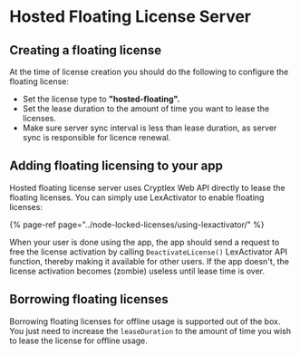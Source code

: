 # Hosted Floating License Server

## Creating a floating license

At the time of license creation you should do the following to configure the floating license:

* Set the license type to **"hosted-floating".**
* Set the lease duration to the amount of time you want to lease the licenses.
* Make sure server sync interval is less than lease duration, as server sync is responsible for licence renewal.

## Adding floating licensing to your app

Hosted floating license server uses Cryptlex Web API directly to lease the floating licenses. You can simply use LexActivator to enable floating licenses:

{% page-ref page="../node-locked-licenses/using-lexactivator/" %}

When your user is done using the app, the app should send a request to free the license activation by calling `DeactivateLicense()` LexActivator API function, thereby making it available for other users. If the app doesn't, the license activation becomes \(zombie\) useless until lease time is over.

## Borrowing floating licenses

Borrowing floating licenses for offline usage is supported out of the box. You just need to increase the `leaseDuration` to the amount of time you wish to lease the license for offline usage.


